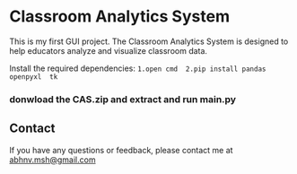 # Classroom Analytics System

This is my first GUI project. The Classroom Analytics System is designed to help educators 
analyze and visualize classroom data.

Install the required dependencies:
    ```
    1.open cmd 
    2.pip install pandas  openpyxl  tk
    ```
### donwload the CAS.zip and extract and run main.py 
## Contact

If you have any questions or feedback, please contact me at abhnv.msh@gmail.com
